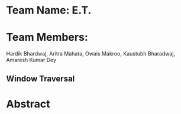 # Team Name: E.T.
# Team Members: 
Hardik Bhardwaj, Aritra Mahata, Owais Makroo, Kaustubh Bharadwaj, Amaresh Kumar Dey

## Window Traversal

# Abstract
